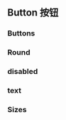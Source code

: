 ## Button 按钮

### Buttons

<demo/>

### Round

<demo1/>

### disabled

<demo2/>

### text

<demo3/>

### Sizes

<script setup>
    import demo from './demo.vue'
    import demo1 from './demo1.vue'
    import demo2 from './demo2.vue'
    import demo3 from './demo3.vue'
</script>
